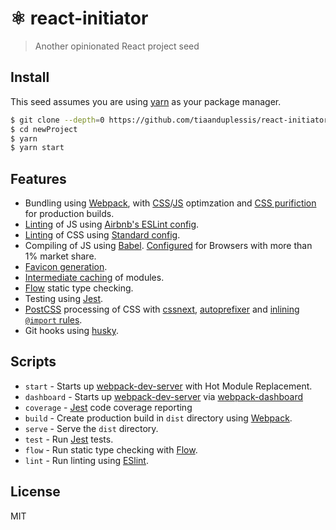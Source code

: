 # ⚛ react-initiator

> Another opinionated React project seed

## Install

This seed assumes you are using [yarn](https://yarnpkg.com/en/) as your package manager.

```sh
$ git clone --depth=0 https://github.com/tiaanduplessis/react-initiator.git newProject
$ cd newProject
$ yarn
$ yarn start
```

## Features

- Bundling using [Webpack](https://webpack.js.org/), with [CSS](https://github.com/NMFR/optimize-css-assets-webpack-plugin)/[JS](https://github.com/webpack-contrib/uglifyjs-webpack-plugin) optimzation and [CSS purifiction](https://github.com/webpack-contrib/purifycss-webpack) for production builds.
- [Linting](https://eslint.org/) of JS using [Airbnb's ESLint config](https://www.npmjs.com/package/eslint-config-airbnb).
- [Linting](https://github.com/stylelint/stylelint) of CSS using [Standard config](https://github.com/stylelint/stylelint-config-standard).
- Compiling of JS using [Babel](https://babeljs.io/). [Configured](https://github.com/browserslist/browserslist) for Browsers with more than 1% market share.
- [Favicon generation](https://github.com/jantimon/favicons-webpack-plugin).
- [Intermediate caching](https://github.com/mzgoddard/hard-source-webpack-plugin) of modules.
- [Flow](https://flow.org/) static type checking.
- Testing using [Jest](https://facebook.github.io/jest/).
- [PostCSS](https://postcss.org/) processing of CSS with [cssnext](cssnext), [autoprefixer](https://github.com/postcss/autoprefixer) and [inlining `@import` rules](https://github.com/postcss/postcss-import).
- Git hooks using [husky](https://github.com/typicode/husky).

## Scripts

* `start` - Starts up [webpack-dev-server](https://github.com/webpack/webpack-dev-server) with Hot Module Replacement.
* `dashboard` - Starts up [webpack-dev-server](https://github.com/webpack/webpack-dev-server) via [webpack-dashboard](https://github.com/FormidableLabs/webpack-dashboard)
* `coverage` - [Jest](https://facebook.github.io/jest/) code coverage reporting
* `build` - Create production build in `dist` directory using [Webpack](https://webpack.js.org/).
* `serve` - Serve the `dist` directory.
* `test` - Run [Jest](https://facebook.github.io/jest/) tests.
* `flow` - Run static type checking with [Flow](https://flow.org/).
* `lint` - Run linting using [ESlint](https://eslint.org/).

## License

MIT
